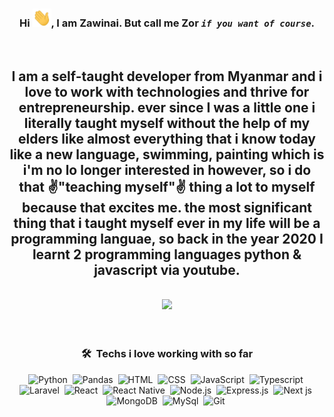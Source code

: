 
<div align="center" width="50">

### Hi <img src="https://raw.githubusercontent.com/ABSphreak/ABSphreak/master/gifs/Hi.gif" width="30px">, I am **Zawinai**. But call me **Zor** *`if you want of course`*. 

<br/>

<h2>
  I am a self-taught developer from Myanmar and i love to work with technologies and thrive for entrepreneurship. ever since I was a little one i literally taught myself without the help of my elders like almost everything that i know today like a new language, swimming, painting which is i'm no lo longer interested in however, so i do that ✌"teaching myself"✌ thing a lot to myself because that excites me. the most significant thing that i taught myself ever in my life will be a programming languae, so back in the year 2020 I learnt 2 programming languages python & javascript via youtube.
</h2>

<br/>


  <img src="https://github-readme-stats.vercel.app/api/top-langs/?username=zawinai&theme=dark&show_icons=true&hide_border=true&layout=compact" />
</div>



<div align="center">

<br/>

<br/>

### 🛠 &nbsp;**Techs i love working with so far**


![Python](https://img.shields.io/badge/-Python-01051a?style=flat&logo=python)&nbsp;
![Pandas](https://img.shields.io/badge/-Pandas-01051a?style=flat&logo=pandas)&nbsp;
![HTML](https://img.shields.io/badge/-HTML-01051a?style=flat&logo=HTML5)&nbsp;
![CSS](https://img.shields.io/badge/-CSS-01051a?style=flat&logo=CSS3&logoColor=1572B6)&nbsp;
![JavaScript](https://img.shields.io/badge/-JavaScript-01051a?style=flat&logo=javascript)&nbsp;
![Typescript](https://img.shields.io/badge/TypeScript-01051a?style=01051a?style=flat&logo=typescript)&nbsp;
![Laravel](https://img.shields.io/badge/Laravel-01051a?style=flat&logo=Laravel)&nbsp;
![React](https://img.shields.io/badge/-React-01051a?style=flat&logo=react)&nbsp;
![React Native](https://img.shields.io/badge/-React_native-01051a?style=flat&logo=react)&nbsp;
![Node.js](https://img.shields.io/badge/-Node.js-01051a?style=flat&logo=node.js)&nbsp;
![Express.js](https://img.shields.io/badge/Express.js-000000?style=01051a?style=flat&logo=express)&nbsp;
![Next js](https://img.shields.io/badge/Next.js-000000?style=01051a?style=flat&logo=Next.js)&nbsp;
![MongoDB](https://img.shields.io/badge/MongoDB-01051a?style=flat&logo=mongodb)&nbsp;
![MySql](https://img.shields.io/badge/MySQL-01051a?style=flat&logo=mysql)&nbsp;
![Git](https://img.shields.io/badge/-Git-01051a?style=flat&logo=git)&nbsp;

<br/>
</div>

